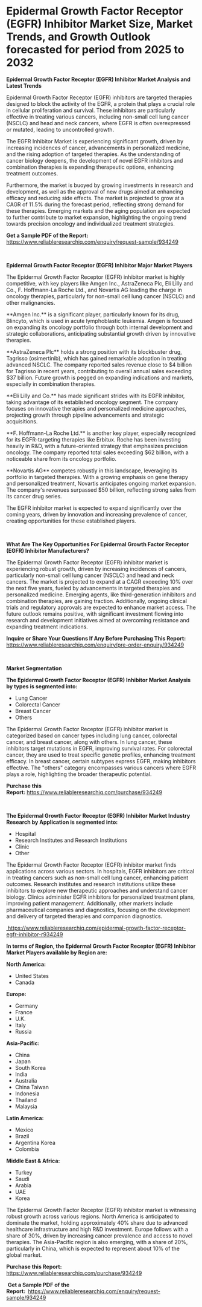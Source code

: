 <p><h1>Epidermal Growth Factor Receptor (EGFR) Inhibitor Market Size, Market Trends, and Growth Outlook forecasted for period from 2025 to 2032</h1></p><p><strong>Epidermal Growth Factor Receptor (EGFR) Inhibitor Market Analysis and Latest Trends</strong></p>
<p><p>Epidermal Growth Factor Receptor (EGFR) inhibitors are targeted therapies designed to block the activity of the EGFR, a protein that plays a crucial role in cellular proliferation and survival. These inhibitors are particularly effective in treating various cancers, including non-small cell lung cancer (NSCLC) and head and neck cancers, where EGFR is often overexpressed or mutated, leading to uncontrolled growth.</p><p>The EGFR Inhibitor Market is experiencing significant growth, driven by increasing incidences of cancer, advancements in personalized medicine, and the rising adoption of targeted therapies. As the understanding of cancer biology deepens, the development of novel EGFR inhibitors and combination therapies is expanding therapeutic options, enhancing treatment outcomes. </p><p>Furthermore, the market is buoyed by growing investments in research and development, as well as the approval of new drugs aimed at enhancing efficacy and reducing side effects. The market is projected to grow at a CAGR of 11.5% during the forecast period, reflecting strong demand for these therapies. Emerging markets and the aging population are expected to further contribute to market expansion, highlighting the ongoing trend towards precision oncology and individualized treatment strategies.</p></p>
<p><strong>Get a Sample PDF of the Report:&nbsp;</strong> <a href="https://www.reliableresearchiq.com/enquiry/request-sample/934249?utm_campaign=2822&utm_medium=2&utm_source=Github&utm_content=ia&utm_term=19042025&utm_id=epidermal-growth-factor-receptor-egfr-inhibitor">https://www.reliableresearchiq.com/enquiry/request-sample/934249</a></p>
<p>&nbsp;</p>
<p><strong>Epidermal Growth Factor Receptor (EGFR) Inhibitor Major Market Players</strong></p>
<p><p>The Epidermal Growth Factor Receptor (EGFR) inhibitor market is highly competitive, with key players like Amgen Inc., AstraZeneca Plc, Eli Lilly and Co., F. Hoffmann-La Roche Ltd., and Novartis AG leading the charge in oncology therapies, particularly for non-small cell lung cancer (NSCLC) and other malignancies.</p><p>**Amgen Inc.** is a significant player, particularly known for its drug, Blincyto, which is used in acute lymphoblastic leukemia. Amgen is focused on expanding its oncology portfolio through both internal development and strategic collaborations, anticipating substantial growth driven by innovative therapies.</p><p>**AstraZeneca Plc** holds a strong position with its blockbuster drug, Tagrisso (osimertinib), which has gained remarkable adoption in treating advanced NSCLC. The company reported sales revenue close to $4 billion for Tagrisso in recent years, contributing to overall annual sales exceeding $37 billion. Future growth is pegged on expanding indications and markets, especially in combination therapies.</p><p>**Eli Lilly and Co.** has made significant strides with its EGFR inhibitor, taking advantage of its established oncology segment. The company focuses on innovative therapies and personalized medicine approaches, projecting growth through pipeline advancements and strategic acquisitions.</p><p>**F. Hoffmann-La Roche Ltd.** is another key player, especially recognized for its EGFR-targeting therapies like Erbitux. Roche has been investing heavily in R&D, with a future-oriented strategy that emphasizes precision oncology. The company reported total sales exceeding $62 billion, with a noticeable share from its oncology portfolio.</p><p>**Novartis AG** competes robustly in this landscape, leveraging its portfolio in targeted therapies. With a growing emphasis on gene therapy and personalized treatment, Novartis anticipates ongoing market expansion. The company's revenues surpassed $50 billion, reflecting strong sales from its cancer drug series.</p><p>The EGFR inhibitor market is expected to expand significantly over the coming years, driven by innovation and increasing prevalence of cancer, creating opportunities for these established players.</p></p>
<p>&nbsp;</p>
<p><strong>What Are The Key Opportunities For Epidermal Growth Factor Receptor (EGFR) Inhibitor Manufacturers?</strong></p>
<p><p>The Epidermal Growth Factor Receptor (EGFR) inhibitor market is experiencing robust growth, driven by increasing incidences of cancers, particularly non-small cell lung cancer (NSCLC) and head and neck cancers. The market is projected to expand at a CAGR exceeding 10% over the next five years, fueled by advancements in targeted therapies and personalized medicine. Emerging agents, like third-generation inhibitors and combination therapies, are gaining traction. Additionally, ongoing clinical trials and regulatory approvals are expected to enhance market access. The future outlook remains positive, with significant investment flowing into research and development initiatives aimed at overcoming resistance and expanding treatment indications.</p></p>
<p><strong>Inquire or Share Your Questions If Any Before Purchasing This Report:</strong> <a href="https://www.reliableresearchiq.com/enquiry/pre-order-enquiry/934249?utm_campaign=2822&utm_medium=2&utm_source=Github&utm_content=ia&utm_term=19042025&utm_id=epidermal-growth-factor-receptor-egfr-inhibitor">https://www.reliableresearchiq.com/enquiry/pre-order-enquiry/934249</a></p>
<p>&nbsp;</p>
<p><strong>Market Segmentation</strong></p>
<p><strong>The Epidermal Growth Factor Receptor (EGFR) Inhibitor Market Analysis by types is segmented into:</strong></p>
<p><ul><li>Lung Cancer</li><li>Colorectal Cancer</li><li>Breast Cancer</li><li>Others</li></ul></p>
<p><p>The Epidermal Growth Factor Receptor (EGFR) inhibitor market is categorized based on cancer types including lung cancer, colorectal cancer, and breast cancer, along with others. In lung cancer, these inhibitors target mutations in EGFR, improving survival rates. For colorectal cancer, they are used to treat specific genetic profiles, enhancing treatment efficacy. In breast cancer, certain subtypes express EGFR, making inhibitors effective. The "others" category encompasses various cancers where EGFR plays a role, highlighting the broader therapeutic potential.</p></p>
<p><strong>Purchase this Report:&nbsp;</strong><a href="https://www.reliableresearchiq.com/purchase/934249?utm_campaign=2822&utm_medium=2&utm_source=Github&utm_content=ia&utm_term=19042025&utm_id=epidermal-growth-factor-receptor-egfr-inhibitor">https://www.reliableresearchiq.com/purchase/934249</a></p>
<p>&nbsp;</p>
<p><strong>The Epidermal Growth Factor Receptor (EGFR) Inhibitor Market Industry Research by Application is segmented into:</strong></p>
<p><ul><li>Hospital</li><li>Research Institutes and Research Institutions</li><li>Clinic</li><li>Other</li></ul></p>
<p><p>The Epidermal Growth Factor Receptor (EGFR) inhibitor market finds applications across various sectors. In hospitals, EGFR inhibitors are critical in treating cancers such as non-small cell lung cancer, enhancing patient outcomes. Research institutes and research institutions utilize these inhibitors to explore new therapeutic approaches and understand cancer biology. Clinics administer EGFR inhibitors for personalized treatment plans, improving patient management. Additionally, other markets include pharmaceutical companies and diagnostics, focusing on the development and delivery of targeted therapies and companion diagnostics.</p></p>
<p><a href="https://www.reliableresearchiq.com/epidermal-growth-factor-receptor-egfr-inhibitor-r934249?utm_campaign=2822&utm_medium=2&utm_source=Github&utm_content=ia&utm_term=19042025&utm_id=epidermal-growth-factor-receptor-egfr-inhibitor">&nbsp;https://www.reliableresearchiq.com/epidermal-growth-factor-receptor-egfr-inhibitor-r934249</a></p>
<p><strong>In terms of Region, the Epidermal Growth Factor Receptor (EGFR) Inhibitor Market Players available by Region are:</strong></p>
<p>
    <p> <strong> North America: </strong>
        <ul>
            <li>United States</li>
            <li>Canada</li>
        </ul>
        </p> 
    <p> <strong> Europe: </strong>
        <ul>
            <li>Germany</li>
            <li>France</li>
            <li>U.K.</li>
            <li>Italy</li>
            <li>Russia</li>
        </ul>
        </p> 
    <p> <strong> Asia-Pacific: </strong>
        <ul>
            <li>China</li>
            <li>Japan</li>
            <li>South Korea</li>
            <li>India</li>
            <li>Australia</li>
            <li>China Taiwan</li>
            <li>Indonesia</li>
            <li>Thailand</li>
            <li>Malaysia</li>
        </ul>
        </p> 
    <p> <strong> Latin America: </strong>
        <ul>
            <li>Mexico</li>
            <li>Brazil</li>
            <li>Argentina Korea</li>
            <li>Colombia</li>
        </ul>
        </p> 
    <p> <strong> Middle East & Africa: </strong>
        <ul>
            <li>Turkey</li>
            <li>Saudi</li>
            <li>Arabia</li>
            <li>UAE</li>
            <li>Korea</li>
        </ul>
    </p>
    </p>
<p><p>The Epidermal Growth Factor Receptor (EGFR) inhibitor market is witnessing robust growth across various regions. North America is anticipated to dominate the market, holding approximately 40% share due to advanced healthcare infrastructure and high R&D investment. Europe follows with a share of 30%, driven by increasing cancer prevalence and access to novel therapies. The Asia-Pacific region is also emerging, with a share of 20%, particularly in China, which is expected to represent about 10% of the global market.</p></p>
<p><strong>Purchase this Report: </strong><a href="https://www.reliableresearchiq.com/purchase/934249?utm_campaign=2822&utm_medium=2&utm_source=Github&utm_content=ia&utm_term=19042025&utm_id=epidermal-growth-factor-receptor-egfr-inhibitor">https://www.reliableresearchiq.com/purchase/934249</a></p>
<p>&nbsp;<strong>Get a Sample PDF of the Report:&nbsp;&nbsp;</strong><a href="https://www.reliableresearchiq.com/enquiry/request-sample/934249?utm_campaign=2822&utm_medium=2&utm_source=Github&utm_content=ia&utm_term=19042025&utm_id=epidermal-growth-factor-receptor-egfr-inhibitor">https://www.reliableresearchiq.com/enquiry/request-sample/934249</a></p>
<p><strong></strong></p>
<p><p></p><p></p><p></p></p>